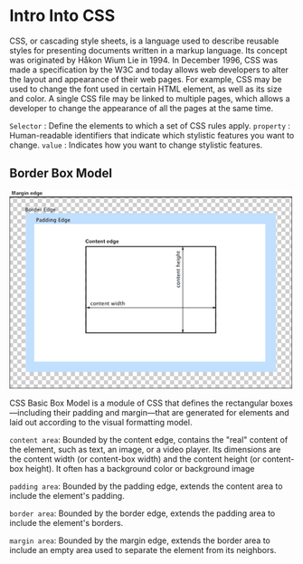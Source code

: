 # Intro Into CSS

CSS, or cascading style sheets, is a language used to describe reusable styles for presenting documents written in a markup language.
 Its concept was originated by Håkon Wium Lie in 1994.
  In December 1996, CSS was made a specification by the W3C and today allows web developers to alter the layout and appearance of their web pages.
   For example, CSS may be used to change the font used in certain HTML element, as well as its size and color.
    A single CSS file may be linked to multiple pages, which allows a developer to change the appearance of all the pages at the same time.


`Selector` : Define the elements to which a set of CSS rules apply.
`property` : Human-readable identifiers that indicate which stylistic features you want to change.
`value` : Indicates how you want to change stylistic features.

## Border Box Model

<a target="_blank" rel="noopener noreferrer" href="images/boxmodel.png"><img src="/images/boxmodel.png" alt="Box Model" width="500px" style="max-width:100%;"></a>

CSS Basic Box Model is a module of CSS that defines the rectangular boxes—including their padding and margin—that are generated for elements and laid out according to the visual formatting model.


`content area`: Bounded by the content edge, contains the "real" content of the element, such as text, an image, or a video player. Its dimensions are the content width (or content-box width) and the content height (or content-box height). It often has a background color or background image

`padding area`: Bounded by the padding edge, extends the content area to include the element's padding.

`border area`: Bounded by the border edge, extends the padding area to include the element's borders.

`margin area`: Bounded by the margin edge, extends the border area to include an empty area used to separate the element from its neighbors.
